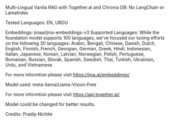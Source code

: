 Multi-Lingual Vanila RAG with Together.ai and Chroma DB: No LangChain or LamaIndex

Tested Languages: EN, URDU



Embeddings: jinaai/jina-embeddings-v3
Supported Languages:
While the foundation model supports 100 languages, we've focused our tuning efforts on the following 30 languages: Arabic, Bengali, Chinese, Danish, Dutch, English, Finnish, French, Georgian, German, Greek, Hindi, Indonesian, Italian, Japanese, Korean, Latvian, Norwegian, Polish, Portuguese, Romanian, Russian, Slovak, Spanish, Swedish, Thai, Turkish, Ukrainian, Urdu, and Vietnamese.

For more informtion please visit https://jina.ai/embeddings/

Model used: meta-llama/Llama-Vision-Free

For more informtion please visit https://api.together.ai/

Model could be changed for better results.

Credits: Pradip Nichite
